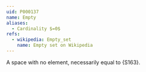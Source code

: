 ```yaml
---
uid: P000137
name: Empty
aliases:
  - Cardinality $=0$
refs:
  - wikipedia: Empty_set
    name: Empty set on Wikipedia
---
```


A space with no element, necessarily equal to {S163}.
